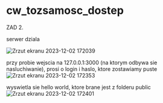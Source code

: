 # cw_tozsamosc_dostep

ZAD 2.

serwer dziala

![Zrzut ekranu 2023-12-02 172039](https://github.com/hfasthfasthfast/cw_tozsamosc_dostep/assets/133579377/760264e4-d7bc-4b60-8399-546383400bf0)


przy probie wejscia na 127.0.0.1:3000 (na ktorym odbywa sie nasluchiwanie), prosi o login i haslo, ktore zostawiamy puste
![Zrzut ekranu 2023-12-02 172353](https://github.com/hfasthfasthfast/cw_tozsamosc_dostep/assets/133579377/facfbf75-bc5e-4b52-a96e-64a4e3421373)


wyswietla sie hello world, ktore brane jest z folderu public
![Zrzut ekranu 2023-12-02 172401](https://github.com/hfasthfasthfast/cw_tozsamosc_dostep/assets/133579377/8dca6998-38aa-4c71-bce4-fd1d72aff5f6)

